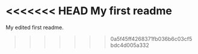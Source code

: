 <<<<<<< HEAD
My first readme
=======
My edited first readme.
>>>>>>> 0a5f45ff4268371fb036b6c03cf5bdc4d005a332
